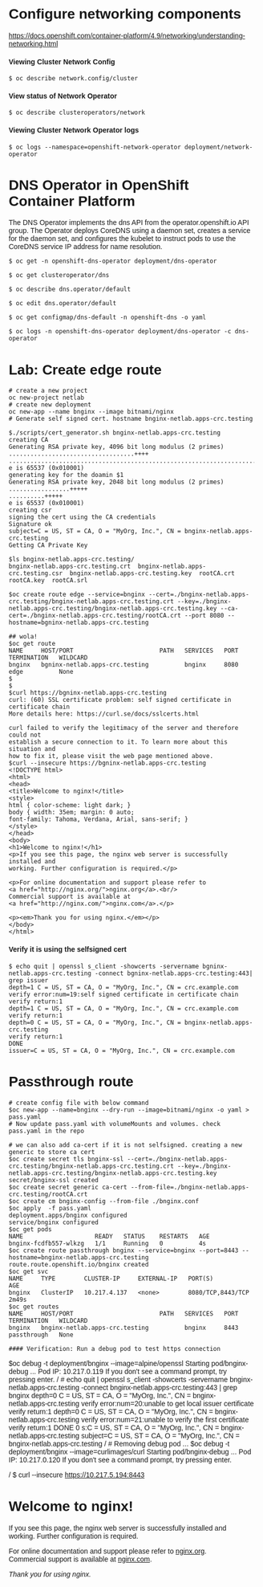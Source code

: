 # Configure networking components

https://docs.openshift.com/container-platform/4.9/networking/understanding-networking.html


#### Viewing Cluster Network Config

```
$ oc describe network.config/cluster
```

#### View status of Network Operator

```
$ oc describe clusteroperators/network
```


#### Viewing Cluster Network Operator logs

```
$ oc logs --namespace=openshift-network-operator deployment/network-operator

```

# DNS Operator in OpenShift Container Platform

The DNS Operator implements the dns API from the operator.openshift.io API group. The Operator deploys CoreDNS using a daemon set, creates a service for the daemon set, and configures the kubelet to instruct pods to use the CoreDNS service IP address for name resolution.

```
$ oc get -n openshift-dns-operator deployment/dns-operator

$ oc get clusteroperator/dns

$ oc describe dns.operator/default

$ oc edit dns.operator/default

$ oc get configmap/dns-default -n openshift-dns -o yaml

$ oc logs -n openshift-dns-operator deployment/dns-operator -c dns-operator

```


# Lab: Create edge route

```
# create a new project
oc new-project netlab
# create new deployment
oc new-app --name bnginx --image bitnami/nginx
# Generate self signed cert. hostname bnginx-netlab.apps-crc.testing

$./scripts/cert_generator.sh bnginx-netlab.apps-crc.testing
creating CA
Generating RSA private key, 4096 bit long modulus (2 primes)
...................................++++
...............................................................................................................++++
e is 65537 (0x010001)
generating key for the doamin $1
Generating RSA private key, 2048 bit long modulus (2 primes)
.................+++++
..........+++++
e is 65537 (0x010001)
creating csr
signing the cert using the CA credentials
Signature ok
subject=C = US, ST = CA, O = "MyOrg, Inc.", CN = bnginx-netlab.apps-crc.testing
Getting CA Private Key

$ls bnginx-netlab.apps-crc.testing/
bnginx-netlab.apps-crc.testing.crt  bnginx-netlab.apps-crc.testing.csr  bnginx-netlab.apps-crc.testing.key  rootCA.crt  rootCA.key  rootCA.srl

$oc create route edge --service=bnginx --cert=./bnginx-netlab.apps-crc.testing/bnginx-netlab.apps-crc.testing.crt --key=./bnginx-netlab.apps-crc.testing/bnginx-netlab.apps-crc.testing.key --ca-cert=./bnginx-netlab.apps-crc.testing/rootCA.crt --port 8080 --hostname=bgninx-netlab.apps-crc.testing

## wola!
$oc get route
NAME     HOST/PORT                        PATH   SERVICES   PORT   TERMINATION   WILDCARD
bnginx   bgninx-netlab.apps-crc.testing          bnginx     8080   edge          None
$
$
$curl https://bgninx-netlab.apps-crc.testing
curl: (60) SSL certificate problem: self signed certificate in certificate chain
More details here: https://curl.se/docs/sslcerts.html

curl failed to verify the legitimacy of the server and therefore could not
establish a secure connection to it. To learn more about this situation and
how to fix it, please visit the web page mentioned above.
$curl --insecure https://bgninx-netlab.apps-crc.testing
<!DOCTYPE html>
<html>
<head>
<title>Welcome to nginx!</title>
<style>
html { color-scheme: light dark; }
body { width: 35em; margin: 0 auto;
font-family: Tahoma, Verdana, Arial, sans-serif; }
</style>
</head>
<body>
<h1>Welcome to nginx!</h1>
<p>If you see this page, the nginx web server is successfully installed and
working. Further configuration is required.</p>

<p>For online documentation and support please refer to
<a href="http://nginx.org/">nginx.org</a>.<br/>
Commercial support is available at
<a href="http://nginx.com/">nginx.com</a>.</p>

<p><em>Thank you for using nginx.</em></p>
</body>
</html>

```

#### Verify it is using the selfsigned cert

```
$ echo quit | openssl s_client -showcerts -servername bgninx-netlab.apps-crc.testing -connect bgninx-netlab.apps-crc.testing:443| grep issuer
depth=1 C = US, ST = CA, O = "MyOrg, Inc.", CN = crc.example.com
verify error:num=19:self signed certificate in certificate chain
verify return:1
depth=1 C = US, ST = CA, O = "MyOrg, Inc.", CN = crc.example.com
verify return:1
depth=0 C = US, ST = CA, O = "MyOrg, Inc.", CN = bnginx-netlab.apps-crc.testing
verify return:1
DONE
issuer=C = US, ST = CA, O = "MyOrg, Inc.", CN = crc.example.com
```
# Passthrough route

```
# create config file with below command
$oc new-app --name=bnginx --dry-run --image=bitnami/nginx -o yaml > pass.yaml
# Now update pass.yaml with volumeMounts and volumes. check pass.yaml in the repo

# we can also add ca-cert if it is not selfsigned. creating a new generic to store ca cert
$oc create secret tls bnginx-ssl --cert=./bnginx-netlab.apps-crc.testing/bnginx-netlab.apps-crc.testing.crt --key=./bnginx-netlab.apps-crc.testing/bnginx-netlab.apps-crc.testing.key 
secret/bnginx-ssl created
$oc create secret generic ca-cert --from-file=./bnginx-netlab.apps-crc.testing/rootCA.crt 
$oc create cm bnginx-config --from-file ./bnginx.conf
$oc apply  -f pass.yaml 
deployment.apps/bnginx configured
service/bnginx configured
$oc get pods
NAME                    READY   STATUS    RESTARTS   AGE
bnginx-fcdfb557-wlkzg   1/1     Running   0          4s
$oc create route passthrough bnginx --service=bnginx --port=8443 --hostname=bnginx-netlab.apps-crc.testing
route.route.openshift.io/bnginx created
$oc get svc
NAME     TYPE        CLUSTER-IP     EXTERNAL-IP   PORT(S)             AGE
bnginx   ClusterIP   10.217.4.137   <none>        8080/TCP,8443/TCP   2m49s
$oc get routes
NAME     HOST/PORT                        PATH   SERVICES   PORT   TERMINATION   WILDCARD
bnginx   bnginx-netlab.apps-crc.testing          bnginx     8443   passthrough   None

#### Verification: Run a debug pod to test https connection
```
$oc debug -t deployment/bnginx --image=alpine/openssl
Starting pod/bnginx-debug ...
Pod IP: 10.217.0.119
If you don't see a command prompt, try pressing enter.
/ # echo quit | openssl s_client -showcerts -servername bnginx-netlab.apps-crc.testing -connect bnginx-netlab.apps-crc.testing:443 | grep bnginx
depth=0 C = US, ST = CA, O = "MyOrg, Inc.", CN = bnginx-netlab.apps-crc.testing
verify error:num=20:unable to get local issuer certificate
verify return:1
depth=0 C = US, ST = CA, O = "MyOrg, Inc.", CN = bnginx-netlab.apps-crc.testing
verify error:num=21:unable to verify the first certificate
verify return:1
DONE
 0 s:C = US, ST = CA, O = "MyOrg, Inc.", CN = bnginx-netlab.apps-crc.testing
subject=C = US, ST = CA, O = "MyOrg, Inc.", CN = bnginx-netlab.apps-crc.testing
/ # 
Removing debug pod ...
$oc debug -t deployment/bnginx --image=curlimages/curl
Starting pod/bnginx-debug ...
Pod IP: 10.217.0.120
If you don't see a command prompt, try pressing enter.

/ $ curl --insecure https://10.217.5.194:8443
<!DOCTYPE html>
<html>
<head>
<title>Welcome to nginx!</title>
<style>
html { color-scheme: light dark; }
body { width: 35em; margin: 0 auto;
font-family: Tahoma, Verdana, Arial, sans-serif; }
</style>
</head>
<body>
<h1>Welcome to nginx!</h1>
<p>If you see this page, the nginx web server is successfully installed and
working. Further configuration is required.</p>

<p>For online documentation and support please refer to
<a href="http://nginx.org/">nginx.org</a>.<br/>
Commercial support is available at
<a href="http://nginx.com/">nginx.com</a>.</p>

<p><em>Thank you for using nginx.</em></p>
</body>
</html>

```
